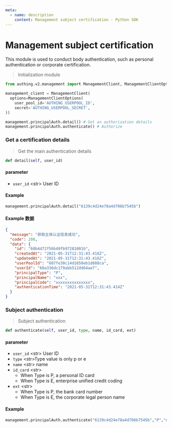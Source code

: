 ```yaml
---
meta:
  - name: description
    content: Management subject certification - Python SDK
---
```


# Management subject certification

<LastUpdated/>

This module is used to conduct body authentication, such as personal authentication or corporate certification.

> Initialization module

```python
from authing.v2.management import ManagementClient, ManagementClientOptions

management_client = ManagementClient(
  options=ManagementClientOptions(
    user_pool_id='AUTHING_USERPOOL_ID',
    secret='AUTHING_USERPOOL_SECRET',
))

management.principalAuth.detail() # Get an authorization details
management.principalAuth.authenticate() # Authorize
```

### Get a certification details

> Get the main authentication details

```python
def detail(self, user_id)
```

#### parameter

- `user_id` \<str\> User ID

#### Example

```python
management.principalAuth.detail("6139c4d24e78a4d706b7545b")
```

#### Example 数据

```json
{
  "message": "获取主体认证信息成功",
  "code": 200,
  "data": {
    "id": "60b4d72f56b49fb97281001b",
    "createdAt": "2021-05-31T12:31:43.416Z",
    "updatedAt": "2021-05-31T12:31:43.416Z",
    "userPoolId": "607fe30c14d1650eb1d888ca",
    "userId": "60a336dc179abb512dd64ae7",
    "principalType": "P",
    "principalName": "xxx",
    "principalCode": "xxxxxxxxxxxxxxx",
    "authenticationTime": "2021-05-31T12:31:43.414Z"
  }
}
```

### Subject authentication

> Subject authentication

```python
def authenticate(self, user_id, type, name, id_card, ext)
```

#### parameter

- `user_id` \<str\> User ID
- `type` \<str\>Type value is only p or e
- `name` \<str\> name
- `id_card` \<str\>
  - When Type is P, a personal ID card
  - When Type is E, enterprise unified credit coding
- `ext` \<str\>
  - When Type is P, the bank card number
  - When Type is E, the corporate legal person name

#### Example

```python
management.principalAuth.authenticate("6139c4d24e78a4d706b7545b","P","nn","xx","cq")
```

